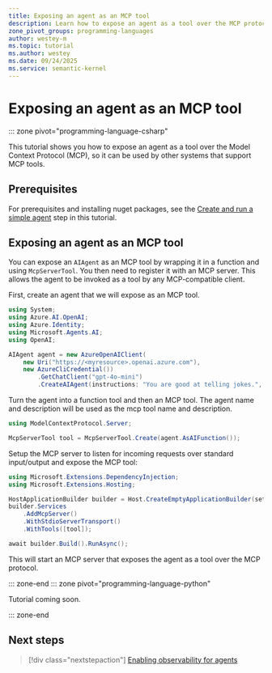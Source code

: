 ```yaml
---
title: Exposing an agent as an MCP tool
description: Learn how to expose an agent as a tool over the MCP protocol
zone_pivot_groups: programming-languages
author: westey-m
ms.topic: tutorial
ms.author: westey
ms.date: 09/24/2025
ms.service: semantic-kernel
---
```


# Exposing an agent as an MCP tool

::: zone pivot="programming-language-csharp"

This tutorial shows you how to expose an agent as a tool over the Model Context Protocol (MCP), so it can be used by other systems that support MCP tools.

## Prerequisites

For prerequisites and installing nuget packages, see the [Create and run a simple agent](./run-agent.md) step in this tutorial.

## Exposing an agent as an MCP tool

You can expose an `AIAgent` as an MCP tool by wrapping it in a function and using `McpServerTool`. You then need to register it with an MCP server. This allows the agent to be invoked as a tool by any MCP-compatible client.

First, create an agent that we will expose as an MCP tool.

```csharp
using System;
using Azure.AI.OpenAI;
using Azure.Identity;
using Microsoft.Agents.AI;
using OpenAI;

AIAgent agent = new AzureOpenAIClient(
    new Uri("https://<myresource>.openai.azure.com"),
    new AzureCliCredential())
        .GetChatClient("gpt-4o-mini")
        .CreateAIAgent(instructions: "You are good at telling jokes.", name: "Joker");
```

Turn the agent into a function tool and then an MCP tool. The agent name and description will be used as the mcp tool name and description.

```csharp
using ModelContextProtocol.Server;

McpServerTool tool = McpServerTool.Create(agent.AsAIFunction());
```

Setup the MCP server to listen for incoming requests over standard input/output and expose the MCP tool:

```csharp
using Microsoft.Extensions.DependencyInjection;
using Microsoft.Extensions.Hosting;

HostApplicationBuilder builder = Host.CreateEmptyApplicationBuilder(settings: null);
builder.Services
    .AddMcpServer()
    .WithStdioServerTransport()
    .WithTools([tool]);

await builder.Build().RunAsync();
```

This will start an MCP server that exposes the agent as a tool over the MCP protocol.

::: zone-end
::: zone pivot="programming-language-python"

Tutorial coming soon.

::: zone-end

## Next steps

> [!div class="nextstepaction"]
> [Enabling observability for agents](./enable-observability.md)

